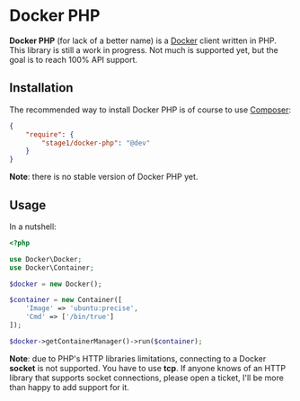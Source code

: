 Docker PHP
==========

**Docker PHP** (for lack of a better name) is a [Docker](http://docker.io/) client written in PHP. This library is still a work in progress. Not much is supported yet, but the goal is to reach 100% API support.

Installation
------------

The recommended way to install Docker PHP is of course to use [Composer](http://getcomposer.org/):

```json
{
    "require": {
        "stage1/docker-php": "@dev"
    }
}
```

**Note**: there is no stable version of Docker PHP yet.

Usage
-----

In a nutshell:

```php
<?php

use Docker\Docker;
use Docker\Container;

$docker = new Docker();

$container = new Container([
    'Image' => 'ubuntu:precise',
    'Cmd' => ['/bin/true']
]);

$docker->getContainerManager()->run($container);

```

**Note**: due to PHP's HTTP libraries limitations, connecting to a Docker **socket** is not supported. You have to use **tcp**. If anyone knows of an HTTP library that supports socket connections, please open a ticket, I'll be more than happy to add support for it.